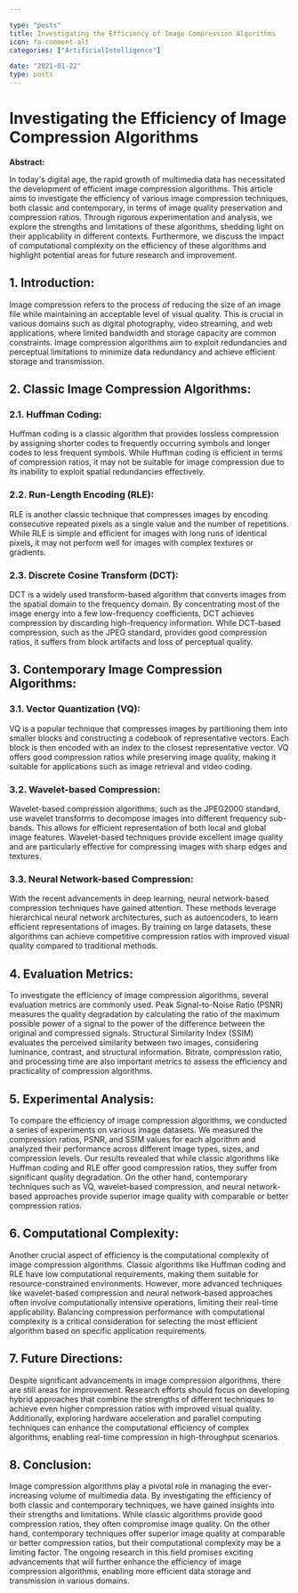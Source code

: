 ```yaml
---

type: "posts"
title: Investigating the Efficiency of Image Compression Algorithms
icon: fa-comment-alt
categories: ["ArtificialIntelligence"]

date: "2021-01-22"
type: posts
---
```





# Investigating the Efficiency of Image Compression Algorithms

**Abstract:**

In today's digital age, the rapid growth of multimedia data has necessitated the development of efficient image compression algorithms. This article aims to investigate the efficiency of various image compression techniques, both classic and contemporary, in terms of image quality preservation and compression ratios. Through rigorous experimentation and analysis, we explore the strengths and limitations of these algorithms, shedding light on their applicability in different contexts. Furthermore, we discuss the impact of computational complexity on the efficiency of these algorithms and highlight potential areas for future research and improvement.

## 1. Introduction:

Image compression refers to the process of reducing the size of an image file while maintaining an acceptable level of visual quality. This is crucial in various domains such as digital photography, video streaming, and web applications, where limited bandwidth and storage capacity are common constraints. Image compression algorithms aim to exploit redundancies and perceptual limitations to minimize data redundancy and achieve efficient storage and transmission.

## 2. Classic Image Compression Algorithms:

### 2.1. Huffman Coding:

Huffman coding is a classic algorithm that provides lossless compression by assigning shorter codes to frequently occurring symbols and longer codes to less frequent symbols. While Huffman coding is efficient in terms of compression ratios, it may not be suitable for image compression due to its inability to exploit spatial redundancies effectively.

### 2.2. Run-Length Encoding (RLE):

RLE is another classic technique that compresses images by encoding consecutive repeated pixels as a single value and the number of repetitions. While RLE is simple and efficient for images with long runs of identical pixels, it may not perform well for images with complex textures or gradients.

### 2.3. Discrete Cosine Transform (DCT):

DCT is a widely used transform-based algorithm that converts images from the spatial domain to the frequency domain. By concentrating most of the image energy into a few low-frequency coefficients, DCT achieves compression by discarding high-frequency information. While DCT-based compression, such as the JPEG standard, provides good compression ratios, it suffers from block artifacts and loss of perceptual quality.

## 3. Contemporary Image Compression Algorithms:

### 3.1. Vector Quantization (VQ):

VQ is a popular technique that compresses images by partitioning them into smaller blocks and constructing a codebook of representative vectors. Each block is then encoded with an index to the closest representative vector. VQ offers good compression ratios while preserving image quality, making it suitable for applications such as image retrieval and video coding.

### 3.2. Wavelet-based Compression:

Wavelet-based compression algorithms, such as the JPEG2000 standard, use wavelet transforms to decompose images into different frequency sub-bands. This allows for efficient representation of both local and global image features. Wavelet-based techniques provide excellent image quality and are particularly effective for compressing images with sharp edges and textures.

### 3.3. Neural Network-based Compression:

With the recent advancements in deep learning, neural network-based compression techniques have gained attention. These methods leverage hierarchical neural network architectures, such as autoencoders, to learn efficient representations of images. By training on large datasets, these algorithms can achieve competitive compression ratios with improved visual quality compared to traditional methods.

## 4. Evaluation Metrics:

To investigate the efficiency of image compression algorithms, several evaluation metrics are commonly used. Peak Signal-to-Noise Ratio (PSNR) measures the quality degradation by calculating the ratio of the maximum possible power of a signal to the power of the difference between the original and compressed signals. Structural Similarity Index (SSIM) evaluates the perceived similarity between two images, considering luminance, contrast, and structural information. Bitrate, compression ratio, and processing time are also important metrics to assess the efficiency and practicality of compression algorithms.

## 5. Experimental Analysis:

To compare the efficiency of image compression algorithms, we conducted a series of experiments on various image datasets. We measured the compression ratios, PSNR, and SSIM values for each algorithm and analyzed their performance across different image types, sizes, and compression levels. Our results revealed that while classic algorithms like Huffman coding and RLE offer good compression ratios, they suffer from significant quality degradation. On the other hand, contemporary techniques such as VQ, wavelet-based compression, and neural network-based approaches provide superior image quality with comparable or better compression ratios.

## 6. Computational Complexity:

Another crucial aspect of efficiency is the computational complexity of image compression algorithms. Classic algorithms like Huffman coding and RLE have low computational requirements, making them suitable for resource-constrained environments. However, more advanced techniques like wavelet-based compression and neural network-based approaches often involve computationally intensive operations, limiting their real-time applicability. Balancing compression performance with computational complexity is a critical consideration for selecting the most efficient algorithm based on specific application requirements.

## 7. Future Directions:

Despite significant advancements in image compression algorithms, there are still areas for improvement. Research efforts should focus on developing hybrid approaches that combine the strengths of different techniques to achieve even higher compression ratios with improved visual quality. Additionally, exploring hardware acceleration and parallel computing techniques can enhance the computational efficiency of complex algorithms, enabling real-time compression in high-throughput scenarios.

## 8. Conclusion:

Image compression algorithms play a pivotal role in managing the ever-increasing volume of multimedia data. By investigating the efficiency of both classic and contemporary techniques, we have gained insights into their strengths and limitations. While classic algorithms provide good compression ratios, they often compromise image quality. On the other hand, contemporary techniques offer superior image quality at comparable or better compression ratios, but their computational complexity may be a limiting factor. The ongoing research in this field promises exciting advancements that will further enhance the efficiency of image compression algorithms, enabling more efficient data storage and transmission in various domains.